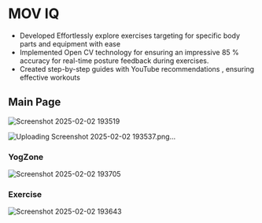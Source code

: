 # MOV IQ
- Developed Effortlessly explore exercises targeting for specific body parts and equipment with
ease
- Implemented Open CV technology for ensuring an impressive 85 % accuracy for real-time
posture feedback during exercises.
- Created step-by-step guides with YouTube recommendations , ensuring effective workouts

## Main Page

![Screenshot 2025-02-02 193519](https://github.com/user-attachments/assets/458904bd-7cc6-4096-81d1-916b697025e5)

![Uploading Screenshot 2025-02-02 193537.png…]()

### YogZone

![Screenshot 2025-02-02 193705](https://github.com/user-attachments/assets/8f4b57fa-35fd-4974-9581-82abf5359032)

### Exercise
![Screenshot 2025-02-02 193643](https://github.com/user-attachments/assets/1e6b34c9-3cc7-48f4-8e07-03412dcb1dee)
